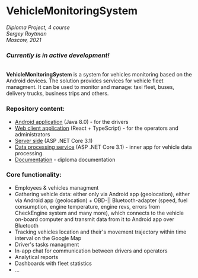 # VehicleMonitoringSystem
*Diploma Project, 4 course  
Sergey Roytman  
Moscow, 2021*  

###  *Currently is in active development!*   
\
**VehicleMonitoringSystem** is a system for vehicles monitoring based on the Android devices.
The solution provides services for vehicle fleet managment. It can be used to monitor and manage: taxi fleet, buses, delivery trucks, business trips and others.

### Repository content:
- [Android application](https://github.com/Hetfield96/VehicleMonitoringSystem/tree/main/VehicleMonitoringSystemMobile) (Java 8.0) - for the drivers
- [Web client application](https://github.com/Hetfield96/VehicleMonitoringSystem/tree/main/VehicleMonitoringSystemWeb/vms_frontend) (React + TypeScript) - for the operators and administrators
- [Server side](https://github.com/Hetfield96/VehicleMonitoringSystem/tree/main/VMS_Backend) (ASP .NET Core 3.1)
- [Data processing service](https://github.com/Hetfield96/VehicleMonitoringSystem/tree/main/DataProcessingService) (ASP .NET Core 3.1) - inner app for vehicle data processing.  
- [Documentation](https://github.com/Hetfield96/VehicleMonitoringSystem/tree/main/Documentation) - diploma documentation
       
### Core functionality: 
- Employees & vehicles managment
- Gathering vehicle data: either only via Android app (geolocation), either via Android app (geolocation) + OBD-|| Bluetooth-adapter (speed, fuel consumption, engine temperature, engine revs, errors from CheckEngine system and many more), which connects to the vehicle on-board computer and transmit data from it to Android app over Bluetooth
- Tracking vehicles location and their's movement trajectory within time interval on the Google Map
- Driver's tasks managment
- In-app chat for communication between drivers and operators
- Analytical reports 
- Dashboards with fleet statistics
- ...

